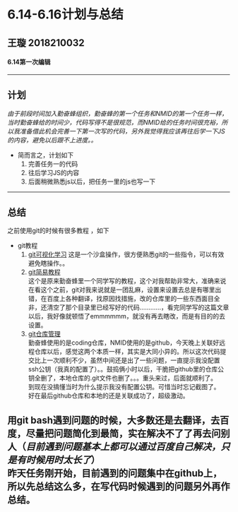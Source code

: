 # 6.14-6.16计划与总结
## 王璇 2018210032
#### 6.14第一次编辑
---
## 计划
*由于前段时间加入勤奋蜂组织，勤奋蜂的第一个任务和NMID的第一个任务一样，当时勤奋蜂给的时间少，代码写得不是很规范，而NMID给的任务时间很充裕，所以我准备借此机会完善一下第一次写的代码，另外我觉得我应该再往后学一下JS的内容，避免以后跟不上进度。。*  
+ 简而言之，计划如下
   1. 完善任务一的代码
   2. 往后学习JS的内容
   3. 后面稍微熟悉js以后，把任务一里的js也写一下
---
## 总结
之前使用git的时候有很多教程 ，如下
+ git教程  
    1. [git可视化学习](https://learngitbranching.js.org/)
    这是一个沙盒操作，很方便熟悉git的一些指令，可以有效避免瞎操作。。
    2. [git简易教程](https://www.yuque.com/docs/share/205414c4-e4b7-449b-b63a-603763d42a02)  
    这个是原来勤奋蜂里一个同学写的教程，这个对我帮助非常大，准确来说在看这个之前，git对我来说就是一团乱麻，设置来设置去总是有哪里出错，在百度上各种翻译，找原因找措施，改的仓库里的一些东西面目全非，还清空了那个目录里已经写好的代码…………，看完同学写的这篇文章以后，我好像就顿悟了emmmmmm，就没有再去瞎改，而是有目的的去设置。
    3. [git仓库管理](https://e.coding.net/help/git/repository/?_ga=2.94096990.2141893495.1557811961-343169451.1557811961#i-4)  
    勤奋蜂使用的是coding仓库，NMID使用的是github，今天晚上关联好远程仓库以后，感觉这两个本质一样，其实是大同小异的。所以这次代码提交比上一次顺利不少，虽然中间还是出了一些问题，一直提示我没配置ssh公钥（我真的配置了）。。鼓捣俩小时以后，干脆把github里的仓库公钥全删了，本地仓库的.git文件也删了。。。重头来过，后面就顺利了。  
    到现在没搞懂当时为什么提示我没有配置公钥。可惜当时忘记截图了。  
    好在最后github仓库和本地的还是关联成功了，超级激动。

用git bash遇到问题的时候，大多数还是去翻译，去百度，尽量把问题简化到最简，实在解决不了了再去问别人（*目前遇到问题基本上都可以通过百度自己解决，只是有时候用时太长了*）  
昨天任务刚开始，目前遇到的问题集中在github上，所以先总结这么多，在写代码时候遇到的问题另外再作总结。
---

